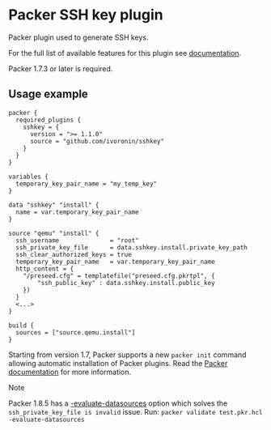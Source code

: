 # Packer SSH key plugin

Packer plugin used to generate SSH keys.

For the full list of available features for this plugin see [documentation](https://www.packer.io/docs/datasources/sshkey).

Packer 1.7.3 or later is required.

## Usage example

```hcl
packer {
  required_plugins {
    sshkey = {
      version = ">= 1.1.0"
      source = "github.com/ivoronin/sshkey"
    }
  }
}

variables {
  temporary_key_pair_name = "my_temp_key"
}

data "sshkey" "install" {
  name = var.temporary_key_pair_name
}

source "qemu" "install" {
  ssh_username              = "root"
  ssh_private_key_file      = data.sshkey.install.private_key_path
  ssh_clear_authorized_keys = true
  temporary_key_pair_name   = var.temporary_key_pair_name
  http_content = {
    "/preseed.cfg" = templatefile("preseed.cfg.pkrtpl", {
        "ssh_public_key" : data.sshkey.install.public_key
    })
  }
  <...>
}

build {
  sources = ["source.qemu.install"]
}
```

Starting from version 1.7, Packer supports a new `packer init` command allowing
automatic installation of Packer plugins. Read the
[Packer documentation](https://www.packer.io/docs/commands/init) for more information.

> [!NOTE]
> Packer 1.8.5 has a [-evaluate-datasources](https://developer.hashicorp.com/packer/docs/commands/validate#evaluate-datasources) option which solves the `ssh_private_key_file is invalid` issue. Run: `packer validate test.pkr.hcl -evaluate-datasources`
